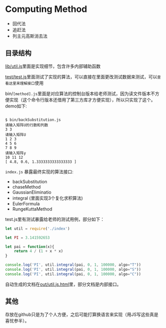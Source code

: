 # Computing Method

* 回代法
* 追赶法
* 列主元高斯消去法

## 目录结构

[lib/util.js](lib/util.js)里面是实现细节，包含许多内部辅助函数

[test/test.js](test/test.js)里面测试了实现的算法，可以直接在里面更改测试数据来测试，可以`查看这里来理解接口`使用

bin/`[method].js`里面是对应算法的控制台版本给老师测试，因为读文件版本不方便实现（这个命令行版本还借用了第三方库才方便实现），所以只实现了这个。demo如下:

```

$ bin/backSubstitution.js
请输入矩阵U的行数和列数
3 3
请输入矩阵U
1 2 3
4 5 6
7 8 9
请输入矩阵y
10 11 12
[ 4.8, 0.6, 1.3333333333333333 ]
```

`index.js` 暴露最终实现的算法接口:
* backSubstitution
* chaseMethod
* GaussianEliminatio
* integral (里面实现3个复化求积算法)
* EulerFormula
* RungeKuttaMethod


test.js里有测试暴露给老师的测试用例，部分如下：

```js
let util = require('./index')

let PI = 3.141592653

let pai = function(x){
    return 4 / (1 + x * x)
}

console.log('PI', util.integral(pai, 0, 1, 100000, algo="T"))
console.log('PI', util.integral(pai, 0, 1, 100000, algo="S"))
console.log('PI', util.integral(pai, 0, 1, 100000, algo="C"))
```


自动生成的文档在[out/util.js.html](out/util.js.html)里，部分文档是内部接口。


## 其他

存放在github只是为了个人方便，之后可能打算换语言来实现（用JS写这些真是喜忧参半）。